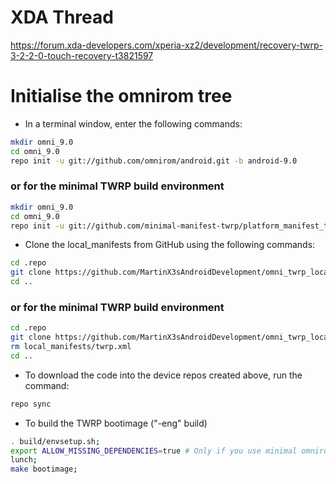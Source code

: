 # XDA Thread

https://forum.xda-developers.com/xperia-xz2/development/recovery-twrp-3-2-2-0-touch-recovery-t3821597

# Initialise the omnirom tree

  - In a terminal window, enter the following commands: 
```bash
mkdir omni_9.0
cd omni_9.0
repo init -u git://github.com/omnirom/android.git -b android-9.0
```
### or for the minimal TWRP build environment
```bash
mkdir omni_9.0
cd omni_9.0
repo init -u git://github.com/minimal-manifest-twrp/platform_manifest_twrp_omni.git -b twrp-9.0
```

  - Clone the local_manifests from GitHub using the following commands:
```bash
cd .repo
git clone https://github.com/MartinX3sAndroidDevelopment/omni_twrp_local_manifests.git local_manifests
cd ..
```
### or for the minimal TWRP build environment
```bash
cd .repo
git clone https://github.com/MartinX3sAndroidDevelopment/omni_twrp_local_manifests.git local_manifests
rm local_manifests/twrp.xml
cd ..
```

  - To download the code into the device repos created above, run the command:
```bash
repo sync
```

  - To build the TWRP bootimage ("-eng" build)
```bash
. build/envsetup.sh;
export ALLOW_MISSING_DEPENDENCIES=true # Only if you use minimal omnirom twrp tree.
lunch;
make bootimage;
```
